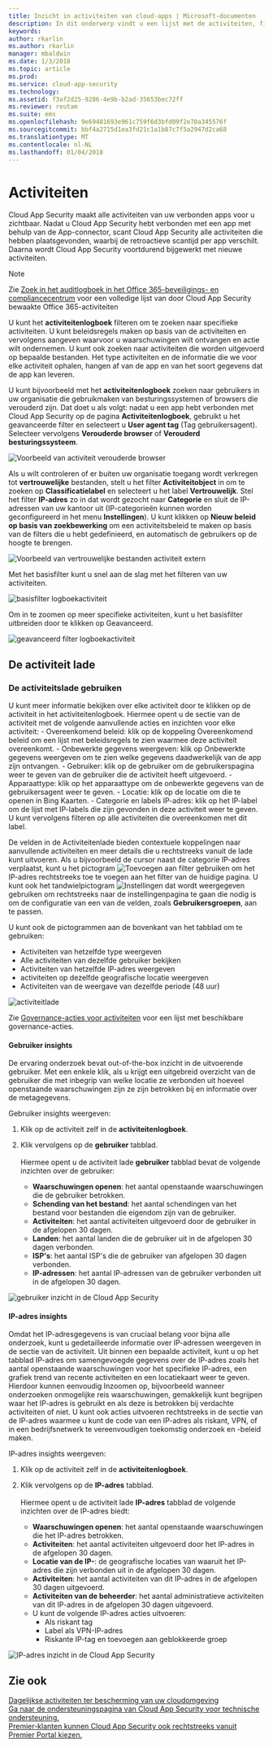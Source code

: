 ```yaml
---
title: Inzicht in activiteiten van cloud-apps | Microsoft-documenten
description: In dit onderwerp vindt u een lijst met de activiteiten, filters en overeenkomstparameters die kunnen worden toegepast op activiteitenbeleidsregels.
keywords: 
author: rkarlin
ms.author: rkarlin
manager: mbaldwin
ms.date: 1/3/2018
ms.topic: article
ms.prod: 
ms.service: cloud-app-security
ms.technology: 
ms.assetid: f3af2d25-9286-4e9b-b2ad-35653bec72ff
ms.reviewer: reutam
ms.suite: ems
ms.openlocfilehash: 9e69481693e961c759f6d3bfd09f2e70a345576f
ms.sourcegitcommit: bbf4a2715d1ea3fd21c1a1b87c7f5a2947d2ca68
ms.translationtype: MT
ms.contentlocale: nl-NL
ms.lasthandoff: 01/04/2018
---
```

# <a name="activities"></a>Activiteiten
Cloud App Security maakt alle activiteiten van uw verbonden apps voor u zichtbaar. Nadat u Cloud App Security hebt verbonden met een app met behulp van de App-connector, scant Cloud App Security alle activiteiten die hebben plaatsgevonden, waarbij de retroactieve scantijd per app verschilt. Daarna wordt Cloud App Security voortdurend bijgewerkt met nieuwe activiteiten. 

> [!NOTE] 
> Zie [Zoek in het auditlogboek in het Office 365-beveiligings- en compliancecentrum](https://support.office.com/article/Search-the-audit-log-in-the-Office-365-Security-Compliance-Center-0d4d0f35-390b-4518-800e-0c7ec95e946c?ui=en-US&rs=en-US&ad=US#ID0EABAAA=Audited_activities) voor een volledige lijst van door Cloud App Security bewaakte Office 365-activiteiten

U kunt het **activiteitenlogboek** filteren om te zoeken naar specifieke activiteiten. U kunt beleidsregels maken op basis van de activiteiten en vervolgens aangeven waarvoor u waarschuwingen wilt ontvangen en actie wilt ondernemen. U kunt ook zoeken naar activiteiten die worden uitgevoerd op bepaalde bestanden. Het type activiteiten en de informatie die we voor elke activiteit ophalen, hangen af van de app en van het soort gegevens dat de app kan leveren. 

U kunt bijvoorbeeld met het **activiteitenlogboek** zoeken naar gebruikers in uw organisatie die gebruikmaken van besturingssystemen of browsers die verouderd zijn. Dat doet u als volgt: nadat u een app hebt verbonden met Cloud App Security op de pagina **Activiteitenlogboek**, gebruikt u het geavanceerde filter en selecteert u **User agent tag** (Tag gebruikersagent). Selecteer vervolgens **Verouderde browser** of **Verouderd besturingssysteem**.

 ![Voorbeeld van activiteit verouderde browser](media/activity-example-outdated.png)

Als u wilt controleren of er buiten uw organisatie toegang wordt verkregen tot **vertrouwelijke** bestanden, stelt u het filter **Activiteitobject** in om te zoeken op **Classificatielabel** en selecteert u het label **Vertrouwelijk**. Stel het filter **IP-adres** zo in dat wordt gezocht naar **Categorie** en sluit de IP-adressen van uw kantoor uit (IP-categorieën kunnen worden geconfigureerd in het menu **Instellingen**). U kunt klikken op **Nieuw beleid op basis van zoekbewerking** om een activiteitsbeleid te maken op basis van de filters die u hebt gedefinieerd, en automatisch de gebruikers op de hoogte te brengen.

 ![Voorbeeld van vertrouwelijke bestanden activiteit extern](media/activity-example-ip.png)

 
Met het basisfilter kunt u snel aan de slag met het filteren van uw activiteiten.

 ![basisfilter logboekactiviteit](media/activity-log-filter-basic.png)

Om in te zoomen op meer specifieke activiteiten, kunt u het basisfilter uitbreiden door te klikken op Geavanceerd.

 ![geavanceerd filter logboekactiviteit](media/activity-log-filter-advanced.png)


## <a name="the-activity-drawer"></a>De activiteit lade

### <a name="working-with-the-activity-drawer"></a>De activiteitslade gebruiken

U kunt meer informatie bekijken over elke activiteit door te klikken op de activiteit in het activiteitenlogboek. Hiermee opent u de sectie van de activiteit met de volgende aanvullende acties en inzichten voor elke activiteit:
    - Overeenkomend beleid: klik op de koppeling Overeenkomend beleid om een lijst met beleidsregels te zien waarmee deze activiteit overeenkomt.
    - Onbewerkte gegevens weergeven: klik op Onbewerkte gegevens weergeven om te zien welke gegevens daadwerkelijk van de app zijn ontvangen.
    - Gebruiker: klik op de gebruiker om de gebruikerspagina weer te geven van de gebruiker die de activiteit heeft uitgevoerd. 
    - Apparaattype: klik op het apparaattype om de onbewerkte gegevens van de gebruikersagent weer te geven. 
    - Locatie: klik op de locatie om die te openen in Bing Kaarten.
    - Categorie en labels IP-adres: klik op het IP-label om de lijst met IP-labels die zijn gevonden in deze activiteit weer te geven. U kunt vervolgens filteren op alle activiteiten die overeenkomen met dit label.    

 De velden in de Activiteitenlade bieden contextuele koppelingen naar aanvullende activiteiten en meer details die u rechtstreeks vanuit de lade kunt uitvoeren. Als u bijvoorbeeld de cursor naast de categorie IP-adres verplaatst, kunt u het pictogram ![Toevoegen aan filter](./media/add-to-filter-icon.png) gebruiken om het IP-adres rechtstreeks toe te voegen aan het filter van de huidige pagina. U kunt ook het tandwielpictogram ![Instellingen](./media/contextual-settings-icon.png) dat wordt weergegeven gebruiken om rechtstreeks naar de instellingenpagina te gaan die nodig is om de configuratie van een van de velden, zoals **Gebruikersgroepen**, aan te passen.

 U kunt ook de pictogrammen aan de bovenkant van het tabblad om te gebruiken:
 - Activiteiten van hetzelfde type weergeven
 - Alle activiteiten van dezelfde gebruiker bekijken
 - Activiteiten van hetzelfde IP-adres weergeven
 - activiteiten op dezelfde geografische locatie weergeven
 - Activiteiten van de weergave van dezelfde periode (48 uur)
 
![activiteitlade](./media/activity-drawer.png "activiteitlade")  
  
Zie [Governance-acties voor activiteiten](governance-actions.md#activity-governance-actions) voor een lijst met beschikbare governance-acties.

#### <a name="user-insights"></a>Gebruiker insights

De ervaring onderzoek bevat out-of-the-box inzicht in de uitvoerende gebruiker. Met een enkele klik, als u krijgt een uitgebreid overzicht van de gebruiker die met inbegrip van welke locatie ze verbonden uit hoeveel openstaande waarschuwingen zijn ze zijn betrokken bij en informatie over de metagegevens.

Gebruiker insights weergeven:

1. Klik op de activiteit zelf in de **activiteitenlogboek**.

2. Klik vervolgens op de **gebruiker** tabblad. <br></br> Hiermee opent u de activiteit lade **gebruiker** tabblad bevat de volgende inzichten over de gebruiker:
    - **Waarschuwingen openen**: het aantal openstaande waarschuwingen die de gebruiker betrokken.
    - **Schending van het bestand**: het aantal schendingen van het bestand voor bestanden die eigendom zijn van de gebruiker.
    - **Activiteiten**: het aantal activiteiten uitgevoerd door de gebruiker in de afgelopen 30 dagen.
    - **Landen**: het aantal landen die de gebruiker uit in de afgelopen 30 dagen verbonden.
    - **ISP's**: het aantal ISP's die de gebruiker van afgelopen 30 dagen verbonden.
    - **IP-adressen**: het aantal IP-adressen van de gebruiker verbonden uit in de afgelopen 30 dagen.

![gebruiker inzicht in de Cloud App Security](./media/user-insights.png)

#### <a name="ip-address-insights"></a>IP-adres insights

Omdat het IP-adresgegevens is van cruciaal belang voor bijna alle onderzoek, kunt u gedetailleerde informatie over IP-adressen weergeven in de sectie van de activiteit. Uit binnen een bepaalde activiteit, kunt u op het tabblad IP-adres om samengevoegde gegevens over de IP-adres zoals het aantal openstaande waarschuwingen voor het specifieke IP-adres, een grafiek trend van recente activiteiten en een locatiekaart weer te geven. Hierdoor kunnen eenvoudig Inzoomen op, bijvoorbeeld wanneer onderzoeken onmogelijke reis waarschuwingen, gemakkelijk kunt begrijpen waar het IP-adres is gebruikt en als deze is betrokken bij verdachte activiteiten of niet. U kunt ook acties uitvoeren rechtstreeks in de sectie van de IP-adres waarmee u kunt de code van een IP-adres als riskant, VPN, of in een bedrijfsnetwerk te vereenvoudigen toekomstig onderzoek en -beleid maken.

IP-adres insights weergeven:

1. Klik op de activiteit zelf in de **activiteitenlogboek**.

2. Klik vervolgens op de **IP-adres** tabblad. <br></br> Hiermee opent u de activiteit lade **IP-adres** tabblad de volgende inzichten over de IP-adres biedt:
    - **Waarschuwingen openen**: het aantal openstaande waarschuwingen die het IP-adres betrokken.
    - **Activiteiten**: het aantal activiteiten uitgevoerd door het IP-adres in de afgelopen 30 dagen.
    - **Locatie van de IP-**: de geografische locaties van waaruit het IP-adres die zijn verbonden uit in de afgelopen 30 dagen.
    - **Activiteiten**: het aantal activiteiten van dit IP-adres in de afgelopen 30 dagen uitgevoerd.
    - **Activiteiten van de beheerder**: het aantal administratieve activiteiten van dit IP-adres in de afgelopen 30 dagen uitgevoerd.
    - U kunt de volgende IP-adres acties uitvoeren:
        - Als riskant tag 
        - Label als VPN-IP-adres
        - Riskante IP-tag en toevoegen aan geblokkeerde groep


![IP-adres inzicht in de Cloud App Security](./media/ip-address-insights.png)


## <a name="see-also"></a>Zie ook  
[Dagelijkse activiteiten ter bescherming van uw cloudomgeving](daily-activities-to-protect-your-cloud-environment.md)   
[Ga naar de ondersteuningspagina van Cloud App Security voor technische ondersteuning.](http://support.microsoft.com/oas/default.aspx?prid=16031)   
[Premier-klanten kunnen Cloud App Security ook rechtstreeks vanuit Premier Portal kiezen.](https://premier.microsoft.com/)  
  
  